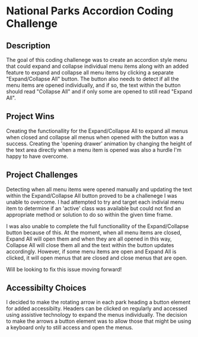 # National Parks Accordion Coding Challenge

## Description

The goal of this coding challenege was to create an accordion style menu that could expand and collapse individual menu items 
along with an added feature to expand and collapse all menu items by clicking a separate "Expand/Collapse All" button. The button also needs to 
detect if all the menu items are opened individually, and if so, the text within the button should read "Collapse All" and if 
only some are opened to still read "Expand All".

## Project Wins

Creating the functionallity for the Expand/Collapse All to expand all menus when closed and collapse all menus when opened with the button was a success.
Creating the 'opening drawer' animation by changing the height of the text area directly when a menu item is opened was also a hurdle I'm happy to have overcome.

## Project Challenges

Detecting when all menu items were opened manually and updating the text within the Expand/Collapse All button proved to be a challenege I was unable to overcome.
I had attempted to try and target each indivial menu item to determine if an 'active' class was available but could not find an appropriate method or solution to do so 
within the given time frame.

I was also unable to complete the full functionallity of the Expand/Collapse button because of this. At the moment, when all menu items are closed, Expand All 
will open them and when they are all opened in this way, Collapse All will close them all and the text within the button updates accordingly. 
However, if some menu items are open and Expand All is clicked, it will open menus that are closed and close menus that are open. 

Will be looking to fix this issue moving forward! 

## Accessibilty Choices

I decided to make the rotating arrow in each park heading a button element for added accessibilty. 
Headers can be clicked on regularly and accessed using assistive technology to expand the menus individually. 
The decision to make the arrows a button element was to allow those that might be using a keyboard only to still access and open the menus.
